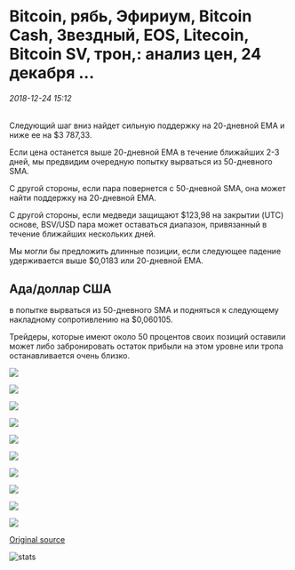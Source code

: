 # Bitcoin, рябь, Эфириум, Bitcoin Cash, Звездный, EOS, Litecoin, Bitcoin SV, трон,: анализ цен, 24 декабря ...

###### 2018-12-24 15:12

Следующий шаг вниз найдет сильную поддержку на 20-дневной EMA и ниже ее на $3 787,33.

Если цена останется выше 20-дневной EMA в течение ближайших 2-3 дней, мы предвидим очередную попытку вырваться из 50-дневного SMA.

С другой стороны, если пара повернется с 50-дневной SMA, она может найти поддержку на 20-дневной EMA.

С другой стороны, если медведи защищают $123,98 на закрытии (UTC) основе, BSV/USD пара может оставаться диапазон, привязанный в течение ближайших нескольких дней.

Мы могли бы предложить длинные позиции, если следующее падение удерживается выше $0,0183 или 20-дневной EMA.

## Ада/доллар США

в попытке вырваться из 50-дневного SMA и подняться к следующему накладному сопротивлению на $0,060105.

Трейдеры, которые имеют около 50 процентов своих позиций оставили может либо забронировать остаток прибыли на этом уровне или тропа останавливается очень близко.

![](https://s3.cointelegraph.com/storage/uploads/view/1aa5978a0fb73b0e67b1492d04d0cb50.png)

![](https://s3.cointelegraph.com/storage/uploads/view/832562d9c3a29ba39c0dee051687f4ae.png)

![](https://s3.cointelegraph.com/storage/uploads/view/d1db990ab6f47a511c446681781af257.png)

![](https://s3.cointelegraph.com/storage/uploads/view/5e86fbf3b564548210c20388484b1f92.png)

![](https://s3.cointelegraph.com/storage/uploads/view/ec42974e41e85c69c0355713499fefdf.png)

![](https://s3.cointelegraph.com/storage/uploads/view/c117eb7aea1a77bcc1c447475eb10e8d.png)

![](https://s3.cointelegraph.com/storage/uploads/view/46af2d9335d295a31b8a8b82fa9295c0.png)

![](https://s3.cointelegraph.com/storage/uploads/view/1e3c7b3ce6fb8fba3224f7b65deaac9d.png)

![](https://s3.cointelegraph.com/storage/uploads/view/aea8db6fc6b0adb65c8060354dd2856a.png)

![](https://s3.cointelegraph.com/storage/uploads/view/9949d56d775f0121695ddd433f2aef6b.png)

[Original source](https://cointelegraph.com/news/bitcoin-ripple-ethereum-bitcoin-cash-stellar-eos-litecoin-bitcoin-sv-tron-cardano-price-analysis-dec-24)

![stats](https://c.statcounter.com/11760860/0/a89fa40b/1/ "stats")
